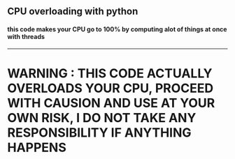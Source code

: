 ## CPU overloading with python

#### this code makes your CPU go to 100% by computing alot of things at once with threads
---
# WARNING : THIS CODE ACTUALLY OVERLOADS YOUR CPU, PROCEED WITH CAUSION AND USE AT YOUR OWN RISK, I DO NOT TAKE ANY RESPONSIBILITY IF ANYTHING HAPPENS
